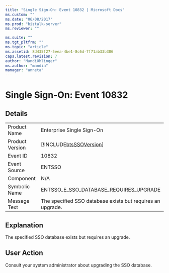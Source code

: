 ```yaml
---
title: "Single Sign-On: Event 10832 | Microsoft Docs"
ms.custom: ""
ms.date: "06/08/2017"
ms.prod: "biztalk-server"
ms.reviewer: ""

ms.suite: ""
ms.tgt_pltfrm: ""
ms.topic: "article"
ms.assetid: 8d435f27-5eea-4be1-8c6d-7f71ab33b306
caps.latest.revision: 7
author: "MandiOhlinger"
ms.author: "mandia"
manager: "anneta"
---
```

# Single Sign-On: Event 10832
## Details  
  
|                 |                                                            |
|-----------------|------------------------------------------------------------|
|  Product Name   |                 Enterprise Single Sign-On                  |
| Product Version | [!INCLUDE[btsSSOVersion](../includes/btsssoversion-md.md)] |
|    Event ID     |                           10832                            |
|  Event Source   |                           ENTSSO                           |
|    Component    |                            N/A                             |
|  Symbolic Name  |           ENTSSO_E_SSO_DATABASE_REQUIRES_UPGRADE           |
|  Message Text   | The specified SSO database exists but requires an upgrade. |
  
## Explanation  
 The specified SSO database exists but requires an upgrade.  
  
## User Action  
 Consult your system administrator about upgrading the SSO database.